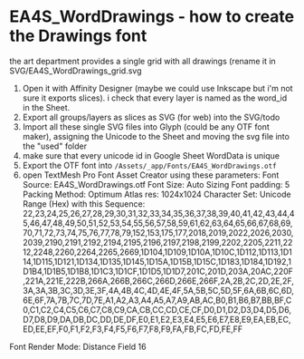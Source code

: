 # EA4S_WordDrawings - how to create the Drawings font

the art department provides a single grid with all drawings (rename it in SVG/EA4S_WordDrawings_grid.svg

1. Open it with Affinity Designer (maybe we could use Inkscape but i'm not sure it exports slices). i check that every layer is named as the word_id in the Sheet.
2. Export all groups/layers as slices as SVG (for web) into the SVG/todo
3. Import all these single SVG files into Glyph (could be any OTF font maker), assigning the Unicode to the Sheet and moving the svg file into the "used" folder
4. make sure that every unicode id in Google Sheet WordData is unique
5. Export the OTF font into `/Assets/_app/Fonts/EA4S_WordDrawings.otf`
6. open TextMesh Pro Font Asset Creator using these parameters:
Font Source: EA4S_WordDrawings.otf
Font Size: Auto Sizing
Font padding: 5
Packing Method: Optimum
Atlas res: 1024x1024
Character Set: Unicode Range (Hex) with this Sequence:
22,23,24,25,26,27,28,29,30,31,32,33,34,35,36,37,38,39,40,41,42,43,44,45,46,47,48,49,50,51,52,53,54,55,56,57,58,59,61,62,63,64,65,66,67,68,69,70,71,72,73,74,75,76,77,78,79,152,153,175,177,2018,2019,2022,2026,2030,2039,2190,2191,2192,2194,2195,2196,2197,2198,2199,2202,2205,2211,2212,2248,2260,2264,2265,2669,1D104,1D109,1D10A,1D10C,1D112,1D113,1D114,1D115,1D121,1D134,1D135,1D145,1D15A,1D15B,1D15C,1D183,1D184,1D192,1D1B4,1D1B5,1D1B8,1D1C3,1D1CF,1D1D5,1D1D7,201C,201D,203A,20AC,220F,221A,221E,222B,266A,266B,266C,266D,266E,266F,2A,2B,2C,2D,2E,2F,3A,3A,3B,3C,3D,3E,3F,4A,4B,4C,4D,4E,4F,5A,5B,5C,5D,5F,6A,6B,6C,6D,6E,6F,7A,7B,7C,7D,7E,A1,A2,A3,A4,A5,A7,A9,AB,AC,B0,B1,B6,B7,BB,BF,C0,C1,C2,C4,C5,C6,C7,C8,C9,CA,CB,CC,CD,CE,CF,D0,D1,D2,D3,D4,D5,D6,D7,D8,D9,DA,DB,DC,DD,DE,DF,E0,E1,E2,E3,E4,E5,E6,E7,E8,E9,EA,EB,EC,ED,EE,EF,F0,F1,F2,F3,F4,F5,F6,F7,F8,F9,FA,FB,FC,FD,FE,FF

Font Render Mode: Distance Field 16
